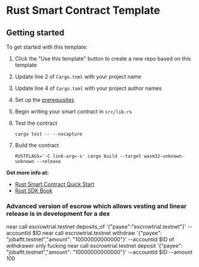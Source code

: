 # Rust Smart Contract Template

## Getting started

To get started with this template:

1. Click the "Use this template" button to create a new repo based on this template
2. Update line 2 of `Cargo.toml` with your project name
3. Update line 4 of `Cargo.toml` with your project author names
4. Set up the [prerequisites](https://github.com/near/near-sdk-rs#pre-requisites)
5. Begin writing your smart contract in `src/lib.rs`
6. Test the contract 

    `cargo test -- --nocapture`

8. Build the contract

    `RUSTFLAGS='-C link-arg=-s' cargo build --target wasm32-unknown-unknown --release`

**Get more info at:**

* [Rust Smart Contract Quick Start](https://docs.near.org/docs/develop/contracts/rust/intro)
* [Rust SDK Book](https://www.near-sdk.io/)

### Advanced version of escrow which allows vesting and linear release is in development for a dex

near call escrowtrial.testnet deposits_of '{"payee":"escrowtrial.testnet"}' --accountId $ID
near call escrowtrial.testnet withdraw '{"payee": "jobaftt.testnet","amount": "10000000000000"}' --accountId $ID of withdrawer only fucking
near call escrowtrial.testnet deposit '{"payee": "jobaftt.testnet","amount": "10000000000000"}' --accountId $ID --amount 100
